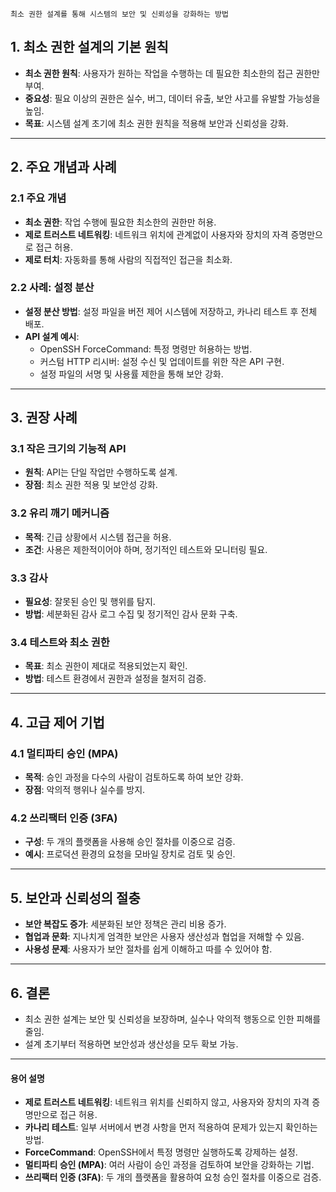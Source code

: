 ```ad-hint
최소 권한 설계를 통해 시스템의 보안 및 신뢰성을 강화하는 방법
```

## 1. 최소 권한 설계의 기본 원칙
- **최소 권한 원칙**: 사용자가 원하는 작업을 수행하는 데 필요한 최소한의 접근 권한만 부여.
- **중요성**: 필요 이상의 권한은 실수, 버그, 데이터 유출, 보안 사고를 유발할 가능성을 높임.
- **목표**: 시스템 설계 초기에 최소 권한 원칙을 적용해 보안과 신뢰성을 강화.

---

## 2. 주요 개념과 사례

### 2.1 주요 개념
- **최소 권한**: 작업 수행에 필요한 최소한의 권한만 허용.
- **제로 트러스트 네트워킹**: 네트워크 위치에 관계없이 사용자와 장치의 자격 증명만으로 접근 허용.
- **제로 터치**: 자동화를 통해 사람의 직접적인 접근을 최소화.

### 2.2 사례: 설정 분산
- **설정 분산 방법**: 설정 파일을 버전 제어 시스템에 저장하고, 카나리 테스트 후 전체 배포.
- **API 설계 예시**:
  - OpenSSH ForceCommand: 특정 명령만 허용하는 방법.
  - 커스텀 HTTP 리시버: 설정 수신 및 업데이트를 위한 작은 API 구현.
  - 설정 파일의 서명 및 사용률 제한을 통해 보안 강화.

---

## 3. 권장 사례

### 3.1 작은 크기의 기능적 API
- **원칙**: API는 단일 작업만 수행하도록 설계.
- **장점**: 최소 권한 적용 및 보안성 강화.

### 3.2 유리 깨기 메커니즘
- **목적**: 긴급 상황에서 시스템 접근을 허용.
- **조건**: 사용은 제한적이어야 하며, 정기적인 테스트와 모니터링 필요.

### 3.3 감사
- **필요성**: 잘못된 승인 및 행위를 탐지.
- **방법**: 세분화된 감사 로그 수집 및 정기적인 감사 문화 구축.

### 3.4 테스트와 최소 권한
- **목표**: 최소 권한이 제대로 적용되었는지 확인.
- **방법**: 테스트 환경에서 권한과 설정을 철저히 검증.

---

## 4. 고급 제어 기법

### 4.1 멀티파티 승인 (MPA)
- **목적**: 승인 과정을 다수의 사람이 검토하도록 하여 보안 강화.
- **장점**: 악의적 행위나 실수를 방지.

### 4.2 쓰리팩터 인증 (3FA)
- **구성**: 두 개의 플랫폼을 사용해 승인 절차를 이중으로 검증.
- **예시**: 프로덕션 환경의 요청을 모바일 장치로 검토 및 승인.

---

## 5. 보안과 신뢰성의 절충
- **보안 복잡도 증가**: 세분화된 보안 정책은 관리 비용 증가.
- **협업과 문화**: 지나치게 엄격한 보안은 사용자 생산성과 협업을 저해할 수 있음.
- **사용성 문제**: 사용자가 보안 절차를 쉽게 이해하고 따를 수 있어야 함.

---

## 6. 결론
- 최소 권한 설계는 보안 및 신뢰성을 보장하며, 실수나 악의적 행동으로 인한 피해를 줄임.
- 설계 초기부터 적용하면 보안성과 생산성을 모두 확보 가능.

---

#### 용어 설명
- **제로 트러스트 네트워킹**: 네트워크 위치를 신뢰하지 않고, 사용자와 장치의 자격 증명만으로 접근 허용.
- **카나리 테스트**: 일부 서버에서 변경 사항을 먼저 적용하여 문제가 있는지 확인하는 방법.
- **ForceCommand**: OpenSSH에서 특정 명령만 실행하도록 강제하는 설정.
- **멀티파티 승인 (MPA)**: 여러 사람이 승인 과정을 검토하여 보안을 강화하는 기법.
- **쓰리팩터 인증 (3FA)**: 두 개의 플랫폼을 활용하여 요청 승인 절차를 이중으로 검증.

